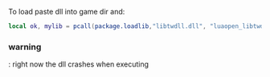 
To load paste dll into game dir and:

```lua
local ok, mylib = pcall(package.loadlib,"libtwdll.dll", "luaopen_libtwdll")
```

### warning 
: right now the dll crashes when executing